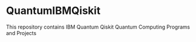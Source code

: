# QuantumIBMQiskit  

This repository contains IBM Quantum Qiskit Quantum Computing Programs and Projects 
